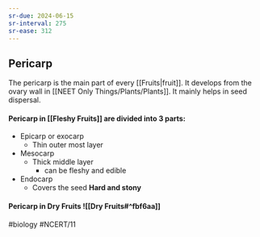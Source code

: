 ```yaml
---
sr-due: 2024-06-15
sr-interval: 275
sr-ease: 312
---
```

## Pericarp
The pericarp is the main part of every [[Fruits|fruit]]. It develops from the ovary wall in [[NEET Only Things/Plants/Plants]]. It mainly helps in seed dispersal.
#### Pericarp in [[Fleshy Fruits]] are divided into 3 parts:
- Epicarp or exocarp
	- Thin outer most layer
- Mesocarp
	- Thick middle layer
		- can be fleshy 
		  and edible
- Endocarp
	- Covers the seed 
	  **Hard and stony**

#### Pericarp in Dry Fruits ![[Dry Fruits#^fbf6aa]]

#biology #NCERT/11 